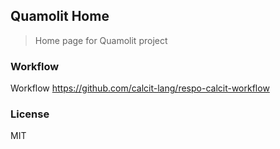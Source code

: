 
Quamolit Home
----

> Home page for Quamolit project

### Workflow

Workflow https://github.com/calcit-lang/respo-calcit-workflow

### License

MIT
